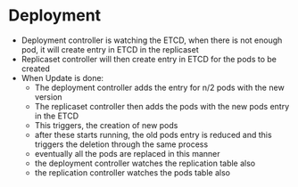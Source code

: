 # Deployment
- Deployment controller is watching the ETCD, when there is not enough pod, it will create entry in ETCD in the replicaset 
- Replicaset controller will then create entry in ETCD for the pods to be created 
- When Update is done:
    - The deployment controller adds the entry for n/2 pods with the new version
    - The replicaset controller then adds the pods with the new pods entry in the ETCD
    - This triggers, the creation of new pods
    - after these starts running, the old pods entry is reduced and this triggers the deletion through the same process
    - eventually all the pods are replaced in this manner
    - the deployment controller watches the replication table also
    - the replication controller watches the pods table also
